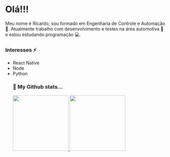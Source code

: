 # Olá!!!
Meu nome é Ricardo, sou formado em Engenharia de Controle e Automação 🤖. Atualmente trabalho com desenvolvimento e testes na área automotiva 🚗 e estou estudando programação 💻.

### Interesses ⚡

<ul>
  <li>React Native</li>
  <li>Node</li>
  <li>Python</li>


### 🧐 My Github stats...

 <div>
   <a href="https://github.com/rikcsilva">
   <img height="175em" src="https://github-readme-stats.vercel.app/api?username=rikcsilva&show_icons=true&theme=radical&include_all_commits=true&count_private=true"/>
   <img height="175em" src="https://github-readme-stats.vercel.app/api/top-langs/?username=rikcsilva&layout=compact&langs_count=16&theme=radical"/>
<div>
